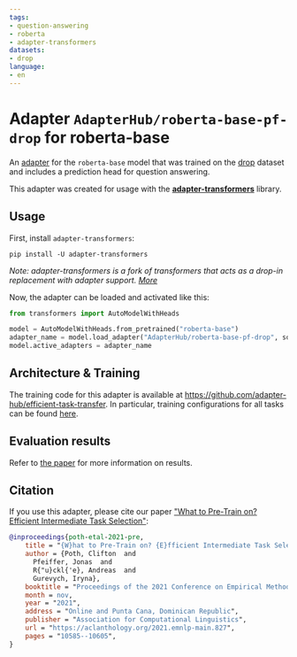 ```yaml
---
tags:
- question-answering
- roberta
- adapter-transformers
datasets:
- drop
language:
- en
---
```


# Adapter `AdapterHub/roberta-base-pf-drop` for roberta-base

An [adapter](https://adapterhub.ml) for the `roberta-base` model that was trained on the [drop](https://huggingface.co/datasets/drop/) dataset and includes a prediction head for question answering.

This adapter was created for usage with the **[adapter-transformers](https://github.com/Adapter-Hub/adapter-transformers)** library.

## Usage

First, install `adapter-transformers`:

```
pip install -U adapter-transformers
```
_Note: adapter-transformers is a fork of transformers that acts as a drop-in replacement with adapter support. [More](https://docs.adapterhub.ml/installation.html)_

Now, the adapter can be loaded and activated like this:

```python
from transformers import AutoModelWithHeads

model = AutoModelWithHeads.from_pretrained("roberta-base")
adapter_name = model.load_adapter("AdapterHub/roberta-base-pf-drop", source="hf")
model.active_adapters = adapter_name
```

## Architecture & Training

The training code for this adapter is available at https://github.com/adapter-hub/efficient-task-transfer.
In particular, training configurations for all tasks can be found [here](https://github.com/adapter-hub/efficient-task-transfer/tree/master/run_configs).


## Evaluation results

Refer to [the paper](https://arxiv.org/pdf/2104.08247) for more information on results.

## Citation

If you use this adapter, please cite our paper ["What to Pre-Train on? Efficient Intermediate Task Selection"](https://arxiv.org/pdf/2104.08247):

```bibtex
@inproceedings{poth-etal-2021-pre,
    title = "{W}hat to Pre-Train on? {E}fficient Intermediate Task Selection",
    author = {Poth, Clifton  and
      Pfeiffer, Jonas  and
      R{"u}ckl{'e}, Andreas  and
      Gurevych, Iryna},
    booktitle = "Proceedings of the 2021 Conference on Empirical Methods in Natural Language Processing",
    month = nov,
    year = "2021",
    address = "Online and Punta Cana, Dominican Republic",
    publisher = "Association for Computational Linguistics",
    url = "https://aclanthology.org/2021.emnlp-main.827",
    pages = "10585--10605",
}
```